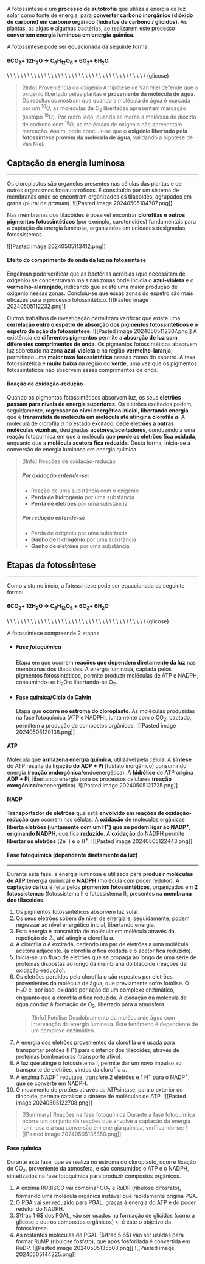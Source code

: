 A fotossíntese é um **processo de autotrofia** que utiliza a energia da luz solar como fonte de energia, para **converter carbono inorgânico (dióxido de carbono) em carbono orgânico (hidratos de carbono / glícidos)**. As plantas, as algas e algumas bactérias, ao realizarem este processo **convertem energia luminosa em energia química**.

A fotossíntese pode ser equacionada da seguinte forma:
#### 6CO$_2 +$ 12H$_2$O $\longrightarrow$ C$_6$H$_{12}$O$_6 + 6$O$_2 +$ 6H$_2$O
\ \ \ \ \ \ \ \ \ \ \ \ \ \ \ \ \ \ \ \ \ \ \ \ \ \ \ \ \ \ \ \ \ \ \ \ \ \ \ \ \ (glicose)

> [!Info] Proveniência do oxigénio
> A hipótese de Van Niel defende que o oxigénio libertado pelas plantas é **proveniente da molécula de água**.
> Os resultados mostram que quando a molécula de água é marcada por um $^{18}O$, as moléculas de $O_2$ libertadas apresentam marcação (isótopo $^{18}O$). Por outro lado, quando se marca a molécula de dióxido de carbono com  $^{18}O$, as moléculas de oxigénio não apresentam marcação.
> Assim, pode concluir-se que o **oxigénio libertado pela fotossíntese provém da molécula de água**, validando a hipótese de Van Niel.

## Captação da energia luminosa
---
Os cloroplastos são organelos presentes nas células das plantas e de outros organismos fotoautotróficos. É constituído por um sistema de membranas onde se encontram organizados os tilacoides, agrupados em grana (plural de *granum*).
![[Pasted image 20240505104707.png]]

Nas membranas dos tilacoides é possível encontrar **clorofilas e outros pigmentos fotossintéticos** (por exemplo, carotenoides) fundamentais para a captação da energia luminosa, organizados em unidades designadas fotossistemas.

![[Pasted image 20240505113412.png]]
#### Efeito do comprimento de onda da luz na fotossíntese
Engelman pôde verificar que as bactérias aeróbias (que necessitam de oxigénio) se concentravam mais nas zonas onde incidia o **azul-violeta** e o **vermelho-alaranjado**, indicando que existe uma maior produção de oxigénio nessas zonas. Concluiu-se que essas zonas do espetro são mais eficazes para o processo fotossintético.
![[Pasted image 20240505112232.png]]

Outros trabalhos de investigação permitiram verificar que existe uma **correlação entre o espetro de absorção dos pigmentos fotossintéticos e o espetro de ação da fotossíntese**.
![[Pasted image 20240505112307.png]]
A existência de **diferentes pigmentos** permite a **absorção de luz com diferentes comprimentos de onda**.
Os pigmentos fotossintéticos absorvem luz sobretudo na zona **azul-violeta** e na região **vermelho-laranja**, permitindo uma **maior taxa fotossintética** nessas zonas do espetro.
A taxa fotossintética é **muito baixa** na região do **verde**, uma vez que os pigmentos fotossintéticos não absorvem esses comprimentos de onda.
#### Reação de oxidação-redução
Quando os pigmentos fotossintéticos absorvem luz, os seus **eletrões passam para níveis de energia superiores**. Os eletrões excitados podem, seguidamente, **regressar ao nível energético inicial**, **libertando energia** que é **transmitida de molécula em molécula até atingir a clorofila *a***.
A molécula de clorofila *a* no estado excitado, **cede eletrões a outras moléculas vizinhas**, designadas **acetores**/**aceitadores**, conduzindo a uma reação fotoquímica em que a molécula que **perde os eletrões fica oxidada**, enquanto que a **molécula acetora fica reduzida**.
Desta forma, inicia-se a conversão de energia luminosa em energia química.
>[!Info] Reações de oxidação-redução
>##### Por oxidação entende-se:
>- Reação de uma substância com o oxigénio
>- **Perda de hidrogénio** por uma substância
>- **Perda de eletrões** por uma substância
>##### Por redução entende-se
>- Perda de oxigénio por uma substância
>- **Ganho de hidrogénio** por uma substância
>- **Ganho de eletrões** por uma substância
## Etapas da fotossíntese
---
Como visto no início, a fotossíntese pode ser equacionada da seguinte forma:
#### 6CO$_2 +$ 12H$_2$O $\longrightarrow$ C$_6$H$_{12}$O$_6 + 6$O$_2 +$ 6H$_2$O
\ \ \ \ \ \ \ \ \ \ \ \ \ \ \ \ \ \ \ \ \ \ \ \ \ \ \ \ \ \ \ \ \ \ \ \ \ \ \ \ \ (glicose)

A fotossíntese compreende 2 etapas
- ##### Fase fotoquímica
  Etapa em que ocorrem **reações que dependem diretamente da luz** nas membranas dos tilacoides.
  A energia luminosa, captada pelos pigmentos fotossintéticos, permite produzir moléculas de ATP e NADPH, consumindo-se H$_2$O e libertando-se O$_2$.
- #### Fase química/Ciclo de Calvin
  Etapa que **ocorre no estroma do cloroplasto**. 
  As moléculas produzidas na fase fotoquímica (ATP e NADPH), juntamente com o CO$_2$, captado, permitem a produção de compostos orgânicos.
![[Pasted image 20240505120138.png]]

#### ATP
Molécula que **armazena energia química**, utilizável pela célula.
A **síntese** do ATP resulta da **ligação do ADP + Pi** (fosfato inorgânico) consumindo energia (**reação endergónica**/endoenergética).
A **hidrólise** do ATP origina **ADP + Pi**, libertando energia para os processos celulares (**reação exergónica**/exoenergética).
![[Pasted image 20240505121725.png]]
#### NADP
**Transportador de eletrões** que está **envolvido em reações de oxidação-redução** que ocorrem nas células.
A **oxidação** de moléculas orgânicas **liberta eletrões (juntamente com um H$^+$) que se podem ligar ao NADP$^+$**, **originando NADPH**, que fica **reduzido**.
A **oxidação** do NADPH permite **libertar os eletrões** (2e$^-$) e o **H$^+$**.
![[Pasted image 20240505122443.png]]
#### Fase fotoquímica (dependente diretamente da luz)
---
Durante esta fase, a energia luminosa é utilizada para **produzir moléculas de ATP** (energia química) e **NADPH** (molécula com poder redutor). A **captação da luz** é feita pelos **pigmentos fotossintéticos**, organizados em **2 fotossistemas** (fotossistema II e fotossistema I), presentes na **membrana dos tilacoides**.
1. Os pigmentos fotossintéticos absorvem luz solar.
2. Os seus eletrões sobem de nível de energia e, seguidamente, podem regressar ao nível energético inicial, libertando energia.
3. Esta energia é transmitida de molécula em molécula através da repetição de _2._, até atingir a clorofila $a$.
4. A clorofila $a$ é excitada, cedendo um par de eletrões a uma molécula acetora adjacente. (a clorofila $a$ fica oxidada e o acetor fica reduzido).
5. Inicia-se um fluxo de eletrões que se propaga ao longo de uma série de proteínas dispostas ao longo da membrana do tilacoide (reações de oxidação-redução).
6. Os eletrões perdidos pela clorofila $a$ são repostos por eletrões provenientes da molécula de água, que previamente sofre fotólise. O H$_2$O é, por isso, oxidado por ação de um complexo enzimático, enquanto que a clorofila $a$ fica reduzida. A oxidação da molécula de água conduz à formação de O$_2$, libertado para a atmosfera.
   >[!Info] Fotólise
   >Desdobramento da molécula de água com intervenção da energia luminosa.
   >Este fenómeno é dependente de um complexo enzimático.
7.  A energia dos eletrões provenientes da clorofila $a$ é usada para transportar protões (H$^+$) para o interior dos tilacoides, através de proteínas bombeadoras (transporte ativo).
8. A luz que atinge o fotossistema I, permite dar um novo impulso ao transporte de eletrões, vindos da clorofila $a$.
9. A enzima NADP$^+$ redutase, transfere 2 eletrões e 1 H$^+$ para o NADP$^+$, que se converte em NADPH.
10. O movimento de protões através da ATPsintase, para o exterior do tilacoide, permite catalisar a síntese de moléculas de ATP.
![[Pasted image 20240505122708.png]]
>[!Summary] Reações na fase fotoquímica
>Durante a fase fotoquímica ocorre um conjunto de reações que envolve a captação da energia luminosa e a sua conversão em energia química, verificando-se:
>![[Pasted image 20240505135350.png]]
#### Fase química
Durante esta fase, que se realiza no estroma do cloroplasto, ocorre fixação de CO$_2$, proveniente da atmosfera, e são consumidos o ATP e o NADPH, sintetizados na fase fotoquímica para produzir compostos orgânicos.

1. A enzima RUBISCO vai combinar CO$_2$ e RuDP (ribulose difosfato), formando uma molécula orgânica instável que rapidamente origina PGA.
2. O PGA vai ser reduzido para PGAL, graças à energia do ATP e do poder redutor do NADPH.
3. $\frac 1 6$ dos PGAL, vão ser usados na formação de glícidos (como a glicose e outros compostos orgânicos) <- é este o objetivo da fotossíntese.
4. As restantes moléculas de PGAL ($\frac 5 6$) vão ser usadas para formar RuMP (ribulose fosfato), que após fosforilada é convertida em RuDP.
![[Pasted image 20240505135508.png]]
![[Pasted image 20240505144225.png]]